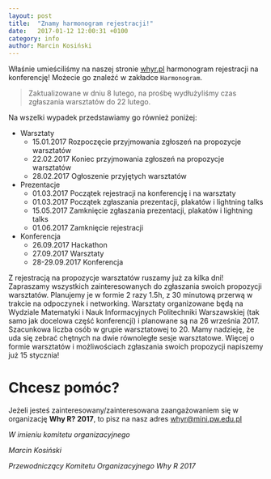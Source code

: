```yaml
---
layout: post
title:  "Znamy harmonogram rejestracji!"
date:   2017-01-12 12:00:31 +0100
category: info
author: Marcin Kosiński
---
```


Właśnie umieściliśmy na naszej stronie [whyr.pl](http://whyr.pl/) harmonogram rejestracji na konferencję! Możecie go znaleźć w zakładce `Harmonogram`.

> Zaktualizowane w dniu 8 lutego, na prośbę wydłużyliśmy czas zgłaszania warsztatów do 22 lutego.

Na wszelki wypadek przedstawiamy go również poniżej:

* Warsztaty
    - 15.01.2017 Rozpoczęcie przyjmowania zgłoszeń na propozycje warsztatów
    - 22.02.2017 Koniec przyjmowania zgłoszeń na propozycje warsztatów
    - 28.02.2017 Ogłoszenie przyjętych warsztatów
* Prezentacje
    - 01.03.2017 Początek rejestracji na konferencję i na warsztaty
    - 01.03.2017 Początek zgłaszania prezentacji, plakatów i lightning talks
    - 15.05.2017 Zamknięcie zgłaszania prezentacji, plakatów i lightning talks
    - 01.06.2017 Zamknięcie rejestracji
* Konferencja
    - 26.09.2017 Hackathon
    - 27.09.2017 Warsztaty
    - 28-29.09.2017 Konferencja
    
    
Z rejestracją na propozycje warsztatów ruszamy już za kilka dni! Zapraszamy wszystkich zainteresowanych do zgłaszania swoich propozycji warsztatów. Planujemy je w formie 2 razy 1.5h, z 30 minutową przerwą w trakcie na odpoczynek i networking. Warsztaty organizowane będą na Wydziale Matematyki i Nauk Informacyjnych Politechniki Warszawskiej (tak samo jak docelowa część konferencji) i planowane są na 26 września 2017. Szacunkowa liczba osób w grupie warsztatowej to 20. Mamy nadzieję, że uda się zebrać chętnych na dwie równoległe sesje warsztatowe. Więcej o formie warsztatów i możliwościach zgłaszania swoich propozycji napiszemy już 15 stycznia!
    
# Chcesz pomóc?

Jeżeli jesteś zainteresowany/zainteresowana zaangażowaniem się w organizację **Why R? 2017**, to pisz na nasz adres whyr@mini.pw.edu.pl 


*W imieniu komitetu organizacyjnego*

*Marcin Kosiński* 

*Przewodniczący Komitetu Organizacyjnego Why R 2017*